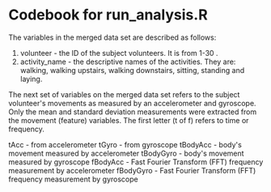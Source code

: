 # Codebook for run_analysis.R

The variables in the merged data set are described as follows:

1. volunteer - the ID of the subject volunteers. It is from 1-30 .
2. activity_name - the descriptive names of the activities. They are: walking, walking upstairs, walking downstairs, sitting, standing and laying.

The next set of variables on the merged data set refers to the subject volunteer's movements as measured by an accelerometer and gyroscope. Only the mean and standard deviation measurements were extracted from the movement (feature) variables. The first letter (t of f) refers to time or frequency.

tAcc - from accelerometer
tGyro - from gyroscope
tBodyAcc - body's movement measured by accelerometer
tBodyGyro - body's movement measured by gyroscope
fBodyAcc - Fast Fourier Transform (FFT) frequency measurement by accelerometer
fBodyGyro - Fast Fourier Transform (FFT) frequency measurement by gyroscope






